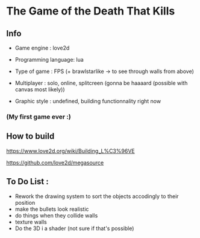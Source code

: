 # The Game of the Death That Kills

## Info

 - Game engine : love2d

 - Programming language: lua

 - Type of game : FPS (+ brawlstarlike -> to see through walls from above)

 - Multiplayer : solo, online, splitcreen (gonna be haaaard (possible with canvas most likely))

 - Graphic style : undefined, building functionnality right now
### (My first game ever :)
## How to build
https://www.love2d.org/wiki/Building_L%C3%96VE

https://github.com/love2d/megasource

## To Do List :

 - Rework the drawing system to sort the objects accodingly to their position
 - make the bullets look realistic
 - do things when they collide walls
 - texture walls
 - Do the 3D i a shader (not sure if that's possible)
